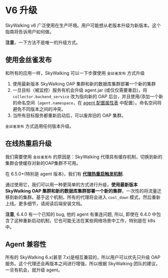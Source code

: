 # V6 升级

SkyWalking v6 广泛使用在生产环境。用户可能想从老版本升级为新版本。这个指南将告诉用户如何做。

**注意**，一下方法不是唯一的升级方式。

## 使用金丝雀发布

和所有的应用一样，SkyWalking 可以一下步骤使用 `金丝雀发布` 方式升级

1. 使用最新版本 SkyWalking OAP 集群和新的数据库集群部署一个新的集群
2. 一旦目标（被监控）服务有机会升级 agent.jar (或仅仅需要重启)，将 `collector.backend_service` 改为指向新的 OAP 后台，并且使用/添加一个新的命名空间（`agent.namespace`，在 [agent 配置属性表](../setup/service-agent/java-agent/README.md#table-of-agent-configuration-properties) 中配置）。命名空间将避免不同版本之间的冲突。
3. 当所有目标服务都重新启动后，可以废弃旧的 OAP 集群。

`金丝雀发布` 方式适用任何版本升级。

## 在线热重启升级

我们需要使用 `金丝雀发布` 的原因是：SkyWalking 代理具有缓存机制，切换到新的集群会使缓存对新的OAP集群不可用。

在 6.5.0+(特别是 agent 版本)，我们有 [**代理热重启触发机制**](../setup/backend/backend-setup.md#agent-hot-reboot-trigger-mechanism-in-oap-server-upgrade).

通过使用它，我们可以用一种更简单的方式进行升级，**使用最新版本 SkyWalking OAP 集群和新的数据库集群部署一个新的集群**，一次性的将流量迁移到新的集群。基于这个机制，所有的代理将会进入 `cool_down` 模式，然后重新上线。更多细节，请阅读后端安装文档。

**注意**, 6.4.0 有一个已知的 bug, 他的 agent 有重连问题, 所以, 即使在 6.4.0 中包含了这种重新启动机制，它也可能无法在某些网络场景中工作，特别是在 k8s 中。

## Agent 兼容性

所有的 SkyWalking 6.x(甚至 7.x)是相互兼容的，所以用户可以优先只升级 OAP 服务。这个代理还会再版本之间进行增强，所以根据 SkyWalking 团队的建议，一旦有机会，就升级 agent。
